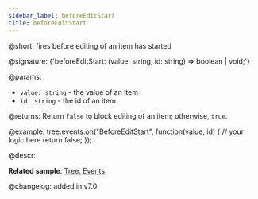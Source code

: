 ```yaml
---
sidebar_label: beforeEditStart
title: beforeEditStart
---          
```


@short: fires before editing of an item has started

@signature: {'beforeEditStart: (value: string, id: string) => boolean | void;'}

@params:
- `value: string` - the value of an item
- `id: string` - the id of an item

@returns:
Return `false` to block editing of an item; otherwise, `true`.

@example:
tree.events.on("BeforeEditStart", function(value, id) {
    // your logic here
    return false;
});

@descr:

**Related sample**: [Tree. Events](https://snippet.dhtmlx.com/vux1ye9g)

@changelog: added in v7.0
